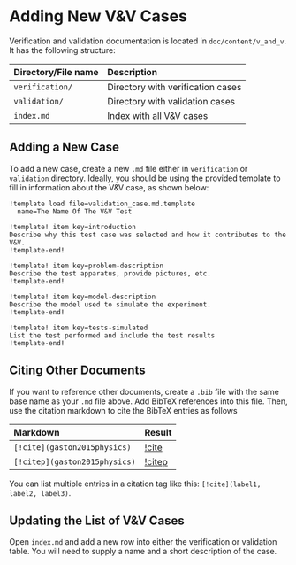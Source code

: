 # Adding New V&V Cases

Verification and validation documentation is located in `doc/content/v_and_v`.
It has the following structure:

| Directory/File name | Description |
| :- | :- |
| `verification/` | Directory with verification cases |
| `validation/` | Directory with validation cases |
| `index.md` | Index with all V&V cases |

## Adding a New Case

To add a new case, create a new `.md` file either in `verification` or `validation` directory.
Ideally, you should be using the provided template to fill in information about the V&V case, as shown below:

```
!template load file=validation_case.md.template
  name=The Name Of The V&V Test

!template! item key=introduction
Describe why this test case was selected and how it contributes to the V&V.
!template-end!

!template! item key=problem-description
Describe the test apparatus, provide pictures, etc.
!template-end!

!template! item key=model-description
Describe the model used to simulate the experiment.
!template-end!

!template! item key=tests-simulated
List the test performed and include the test results
!template-end!
```

## Citing Other Documents

If you want to reference other documents, create a `.bib` file with the same base name as your `.md` file above.
Add BibTeX references into this file.
Then, use the citation markdown to cite the BibTeX entries as follows

| Markdown | Result |
| :- | :- |
| `[!cite](gaston2015physics)` | [!cite](gaston2015physics) |
| `[!citep](gaston2015physics)` | [!citep](gaston2015physics) |

You can list multiple entries in a citation tag like this: `[!cite](label1, label2, label3)`.

## Updating the List of V&V Cases

Open `index.md` and add a new row into either the verification or validation table.
You will need to supply a name and a short description of the case.
